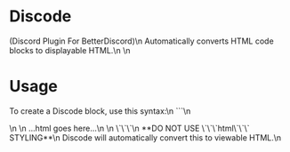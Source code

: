 # Discode
(Discord Plugin For BetterDiscord)\n
Automatically converts HTML code blocks to displayable HTML.\n
\n
# Usage
To create a Discode block, use this syntax:\n
\`\`\`\n
<!DOCTYPE html>\n
<html>\n
...html goes here...\n
</html>\n
\`\`\`\n
**DO NOT USE \`\`\`html\`\`\` STYLING**\n
Discode will automatically convert this to viewable HTML.\n
